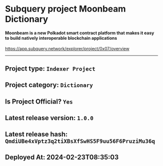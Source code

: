 # Subquery project Moonbeam Dictionary
####  Moonbeam is a new Polkadot smart contract platform that makes it easy to build natively interoperable blockchain applications

https://app.subquery.network/explorer/project/0x07/overview
____

## Project type: `Indexer Project`

## Project category: `Dictionary`

## Is Project Official? `Yes`

## Latest release version: `1.0.0`

## Latest release hash: `QmdiUBe4xVptz3q2tiXBsXfSwHS5F9uu56F6PruziMu36q`

## Deployed At: 2024-02-23T08:35:03
